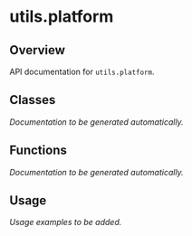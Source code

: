 # utils.platform

## Overview

API documentation for `utils.platform`.

## Classes

*Documentation to be generated automatically.*

## Functions

*Documentation to be generated automatically.*

## Usage

*Usage examples to be added.*

